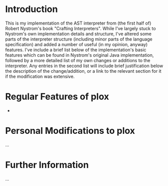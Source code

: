 # Introduction
This is my implementation of the AST interpreter from (the first half of) Robert Nystrom's book "Crafting Interpreters". While I've largely stuck to Nystrom's own implementation details and structure, I've altered some parts of the interpreter structure (including minor parts of the language specification) and added a number of useful (in my opinion, anyway) features.
I've include a brief list below of the implementation's basic features which can be found in Nystrom's original Java implementation, followed by a more detailed list of my own changes or additions to the interpreter. Any entries in the second list will include brief justification below the description of the change/addition, or a link to the relevant section for it if the modification was extensive.

# Regular Features of plox
* 

# Personal Modifications to plox
...

# Further Information
...